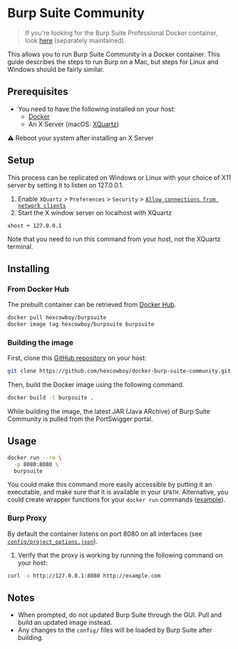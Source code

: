 # Burp Suite Community

> If you're looking for the Burp Suite Professional Docker container, look [here](https://github.com/koenrh/docker-burp-suite-pro) (separately maintained).

This allows you to run Burp Suite Community in a Docker container. This guide describes
the steps to run Burp on a Mac, but steps for Linux and Windows should be fairly similar.

## Prerequisites

- You need to have the following installed on your host:
  - [Docker](https://docs.docker.com/install/)
  - An X Server (macOS: [XQuartz](https://www.xquartz.org/))

:warning: Reboot your system after installing an X Server

## Setup

This process can be replicated on Windows or Linux with your choice of X11 server by setting it to listen on 127.0.0.1.

1. Enable `XQuartz` > `Preferences` > `Security` > [`Allow connections from network clients`](https://user-images.githubusercontent.com/8162609/121715279-4a9a3700-caa4-11eb-8205-fff0fb5dfbf6.png)
2. Start the X window server on localhost with XQuartz

```
xhost + 127.0.0.1
```


Note that you need to run this command from your host, not the XQuartz terminal.

## Installing

### From Docker Hub

The prebuilt container can be retrieved from [Docker Hub](https://hub.docker.com/repository/docker/hexcowboy/burpsuite).

```bash
docker pull hexcowboy/burpsuite
docker image tag hexcowboy/burpsuite burpsuite
```

### Building the image

First, clone this [GitHub repository](https://github.com/hexcowboy/docker-burp-suite-community) on your host:

```bash
git clone https://github.com/hexcowboy/docker-burp-suite-community.git && cd docker-burp-suite-community
```

Then, build the Docker image using the following command.

```bash
docker build -t burpsuite .
```

While building the image, the latest JAR (Java ARchive) of Burp Suite Community is pulled from the PortSwigger portal.

## Usage

```bash
docker run --rm \
  -p 8080:8080 \
  burpsuite
```

You could make this command more easily accessible by putting it an executable,
and make sure that it is available in your `$PATH`. Alternative, you could create
wrapper functions for your `docker run` commands ([example](https://github.com/jessfraz/dotfiles/blob/master/.dockerfunc)).

### Burp Proxy

By default the container listens on port 8080 on all interfaces (see [`config/project_options.json`](config/project_options.json)).

1. Verify that the proxy is working by running the following command on your host:

```bash
curl -x http://127.0.0.1:8080 http://example.com
```

## Notes

* When prompted, do not updated Burp Suite through the GUI. Pull and build an updated image instead.
* Any changes to the `config/` files will be loaded by Burp Suite after building.
